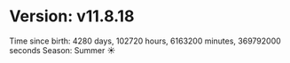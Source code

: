 # Version: v11.8.18
Time since birth: 4280 days, 102720 hours, 6163200 minutes, 369792000 seconds
Season: Summer ☀️

